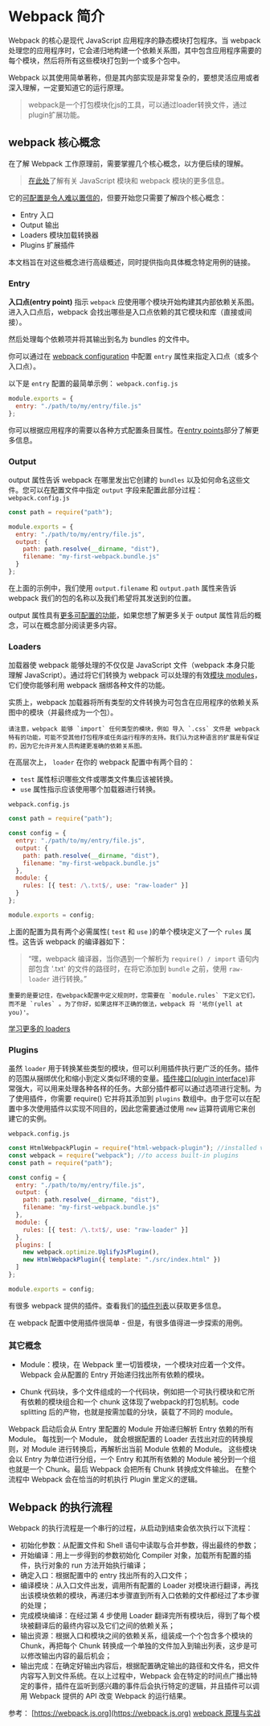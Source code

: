 # Webpack 简介

Webpack 的核心是现代 JavaScript 应用程序的静态模块打包程序。当 webpack 处理您的应用程序时，它会递归地构建一个依赖关系图，其中包含应用程序需要的每个模块，然后将所有这些模块打包到一个或多个包中。

Webpack 以其使用简单著称，但是其内部实现是非常复杂的，要想灵活应用或者深入理解，一定要知道它的运行原理。

> webpack是一个打包模块化js的工具，可以通过loader转换文件，通过plugin扩展功能。

## webpack 核心概念

在了解 Webpack 工作原理前，需要掌握几个核心概念，以方便后续的理解。

> [在此处](https://webpack.js.org/concepts/modules/)了解有关 JavaScript 模块和 webpack 模块的更多信息。

它的[可配置是令人难以置信的](https://webpack.js.org/configuration/)，但要开始您只需要了解四个核心概念：

* Entry 入口
* Output 输出
* Loaders 模块加载转换器
* Plugins 扩展插件

本文档旨在对这些概念进行高级概述，同时提供指向具体概念特定用例的链接。

### Entry

**入口点(entry point)** 指示 `webpack` 应使用哪个模块开始构建其内部依赖关系图。进入入口点后，webpack 会找出哪些是入口点依赖的其它模块和库（直接或间接）。

然后处理每个依赖项并将其输出到名为 bundles 的文件中。

你可以通过在 [webpack configuration](https://webpack.js.org/configuration/) 中配置 `entry` 属性来指定入口点（或多个入口点）。

以下是 `entry` 配置的最简单示例：
`webpack.config.js`

```js
module.exports = {
  entry: "./path/to/my/entry/file.js"
};
```

你可以根据应用程序的需要以各种方式配置条目属性。在[entry points](https://webpack.js.org/concepts/entry-points/)部分了解更多信息。

### Output

output 属性告诉 webpack 在哪里发出它创建的 `bundles` 以及如何命名这些文件。您可以在配置文件中指定 `output` 字段来配置此部分过程：
`webpack.config.js`

```js
const path = require("path");

module.exports = {
  entry: "./path/to/my/entry/file.js",
  output: {
    path: path.resolve(__dirname, "dist"),
    filename: "my-first-webpack.bundle.js"
  }
};
```

在上面的示例中，我们使用 `output.filename` 和 `output.path` 属性来告诉 webpack 我们的包的名称以及我们希望将其发送到的位置。

output 属性具有[更多可配置的功能](https://webpack.js.org/configuration/output/)，如果您想了解更多关于 output 属性背后的概念，可以在概念部分阅读更多内容。

### Loaders

加载器使 webpack 能够处理的不仅仅是 JavaScript 文件（webpack 本身只能理解 JavaScript）。通过将它们转换为 webpack 可以处理的有效[模块 modules](https://webpack.js.org/concepts/modules/)，它们使你能够利用 webpack 捆绑各种文件的功能。

实质上，webpack 加载器将所有类型的文件转换为可包含在应用程序的依赖关系图中的模块（并最终成为一个包）。

    请注意，webpack 能够 `import` 任何类型的模块，例如 导入 `.css` 文件是 webpack 特有的功能，可能不受其他打包程序或任务运行程序的支持。我们认为这种语言的扩展是有保证的，因为它允许开发人员构建更准确的依赖关系图。

在高层次上， `loader` 在你的 webpack 配置中有两个目的：

* `test` 属性标识哪些文件或哪类文件集应该被转换。
* `use` 属性指示应该使用哪个加载器进行转换。

`webpack.config.js`

```js
const path = require("path");

const config = {
  entry: "./path/to/my/entry/file.js",
  output: {
    path: path.resolve(__dirname, "dist"),
    filename: "my-first-webpack.bundle.js"
  },
  module: {
    rules: [{ test: /\.txt$/, use: "raw-loader" }]
  }
};

module.exports = config;
```

上面的配置为具有两个必需属性( `test` 和 `use` )的单个模块定义了一个 `rules` 属性。这告诉 webpack 的编译器如下：

> “嘿，webpack 编译器，当你遇到一个解析为 `require() / import` 语句内部包含 '.txt' 的文件的路径时，在将它添加到 `bundle` 之前，使用 `raw-loader` 进行转换。”

    重要的是要记住，在webpack配置中定义规则时，您需要在 `module.rules` 下定义它们，而不是 `rules` 。为了你好，如果这样不正确的做法，webpack 将 '吼你(yell at you)'。

[学习更多的 loaders](https://webpack.js.org/concepts/loaders)

### Plugins

虽然 `loader` 用于转换某些类型的模块，但可以利用插件执行更广泛的任务。插件的范围从捆绑优化和缩小到定义类似环境的变量。[插件接口(plugin interface)](https://webpack.js.org/api/plugins/)非常强大，可以用来处理各种各样的任务。大部分插件都可以通过选项进行定制。为了使用插件，你需要 require() 它并将其添加到 `plugins` 数组中。由于您可以在配置中多次使用插件以实现不同目的，因此您需要通过使用 `new` 运算符调用它来创建它的实例。

`webpack.config.js`

```js
const HtmlWebpackPlugin = require("html-webpack-plugin"); //installed via npm
const webpack = require("webpack"); //to access built-in plugins
const path = require("path");

const config = {
  entry: "./path/to/my/entry/file.js",
  output: {
    path: path.resolve(__dirname, "dist"),
    filename: "my-first-webpack.bundle.js"
  },
  module: {
    rules: [{ test: /\.txt$/, use: "raw-loader" }]
  },
  plugins: [
    new webpack.optimize.UglifyJsPlugin(),
    new HtmlWebpackPlugin({ template: "./src/index.html" })
  ]
};

module.exports = config;
```

有很多 webpack 提供的插件。查看我们的[插件列表](https://webpack.js.org/plugins/)以获取更多信息。

在 webpack 配置中使用插件很简单 - 但是，有很多值得进一步探索的用例。

### 其它概念

* Module：模块，在 Webpack 里一切皆模块，一个模块对应着一个文件。Webpack 会从配置的 Entry 开始递归找出所有依赖的模块。

* Chunk 代码块，多个文件组成的一个代码块，例如把一个可执行模块和它所有依赖的模块组合和一个 chunk 这体现了webpack的打包机制。code splitting 后的产物，也就是按需加载的分块，装载了不同的 module。

Webpack 启动后会从 Entry 里配置的 Module 开始递归解析 Entry 依赖的所有 Module。 每找到一个 Module， 就会根据配置的 Loader 去找出对应的转换规则，对 Module 进行转换后，再解析出当前 Module 依赖的 Module。 这些模块会以 Entry 为单位进行分组，一个 Entry 和其所有依赖的 Module 被分到一个组也就是一个 Chunk。最后 Webpack 会把所有 Chunk 转换成文件输出。 在整个流程中 Webpack 会在恰当的时机执行 Plugin 里定义的逻辑。

## Webpack 的执行流程

Webpack 的执行流程是一个串行的过程，从启动到结束会依次执行以下流程：

* 初始化参数：从配置文件和 Shell 语句中读取与合并参数，得出最终的参数；
* 开始编译：用上一步得到的参数初始化 Compiler 对象，加载所有配置的插件，执行对象的 run 方法开始执行编译；
* 确定入口：根据配置中的 entry 找出所有的入口文件；
* 编译模块：从入口文件出发，调用所有配置的 Loader 对模块进行翻译，再找出该模块依赖的模块，再递归本步骤直到所有入口依赖的文件都经过了本步骤的处理；
* 完成模块编译：在经过第 4 步使用 Loader 翻译完所有模块后，得到了每个模块被翻译后的最终内容以及它们之间的依赖关系；
* 输出资源：根据入口和模块之间的依赖关系，组装成一个个包含多个模块的 Chunk，再把每个 Chunk 转换成一个单独的文件加入到输出列表，这步是可以修改输出内容的最后机会；
* 输出完成：在确定好输出内容后，根据配置确定输出的路径和文件名，把文件内容写入到文件系统。在以上过程中，Webpack 会在特定的时间点广播出特定的事件，插件在监听到感兴趣的事件后会执行特定的逻辑，并且插件可以调用 Webpack 提供的 API 改变 Webpack 的运行结果。

参考：
[https://webpack.js.org](https://webpack.js.org)
[webpack 原理与实战](https://github.com/gwuhaolin/blog/issues/4)
